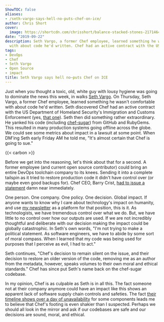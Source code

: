 ```yaml
---
ShowTOC: false
aliases:
- /seth-vargo-says-hell-no-puts-chef-on-ice/
author: Chris Short
cover:
  image: https://shortcdn.com/chrisshort/balance-stacked-stones-2171464.jpg
date: "2019-09-22"
description: Seth Vargo, a former Chef employee, learned something he wasn't comfortable
  with about code he'd written. Chef had an active contract with the US DHS' ICE
tags:
- DevOps
- Chef
- Seth Vargo
- Open Source
- impact
title: Seth Vargo says hell no—puts Chef on ICE
---
```


Just when you thought a toxic, old, white guy with lousy hygiene was going to dominate the news this week, in walks [Seth Vargo](https://twitter.com/sethvargo). On Thursday, Seth Vargo, a former Chef employee, learned something he wasn't comfortable with about code he'd written. Seth discovered Chef had an active contract with the US Department of Homeland Security's Immigration and Customs Enforcement (yes, [that one](https://time.com/5623148/migrant-detention-centers-conditions/)). Seth then did something rather extraordinary. He yanked his code (including [chef-sugar](https://github.com/sethvargo/chef-sugar)) from GitHub and RubyGems. This resulted in many production systems going offline across the globe. We could see some metrics about impact in a lawsuit at some point. When DM'ing Seth early Friday AM he told me, "It's almost certain that Chef is going to sue."

{{< carbon >}}

Before we get into the reasoning, let's think about that for a second. A former employee (and current open source contributor) could bring an entire DevOps toolchain company to its knees. Sending it into a complete tailspin as it tried to restore production code it didn't have control over (or maybe even good backups for). Chef CEO, Barry Crist, [had to issue a statement](https://blog.chef.io/2019/09/19/chefs-position-on-customer-engagement-in-the-public-and-private-sectors/) damn near immediately.


One person. One company. One policy. One decision. Global impact. If anyone wants to know why I care about technology's impact on humanity, and use [my newsletter](https://devopsish.com) as a platform for that position, this is it. As technologists, we have tremendous control over what we do. But, we have little to no control over how our outputs are used. If we are not incredibly thoughtful and deliberate with our decision making the impact could be globally catastrophic. In Seth's own words, "I'm not trying to make a political statement. As software engineers, we have to abide by some sort of moral compass. When I learned that my code was being used for purposes that I perceive as evil, I had to act."

Seth continues, "Chef's decision to remain silent on the issue, and their decision to restore an older version of the code, removing me as an author from the metadata, however, speaks volumes to their own moral and ethical standards." Chef has since put Seth's name back on the chef-sugar codebase.

In my opinion, Chef is as culpable as Seth is in all this. The fact someone not at their company anymore could have an impact like this shows an apparent lack of software supply chain controls and safeties. The fact [their timeline shows over a day of unavailability](https://blog.chef.io/2019/09/20/an-update-to-the-chef-community-regarding-current-events/) for some components leads me to believe that Chef's footing is even shakier than I suspected. Perhaps we should all look in the mirror and ask if our codebases are safe and our decisions are sound, moral, and ethical.
